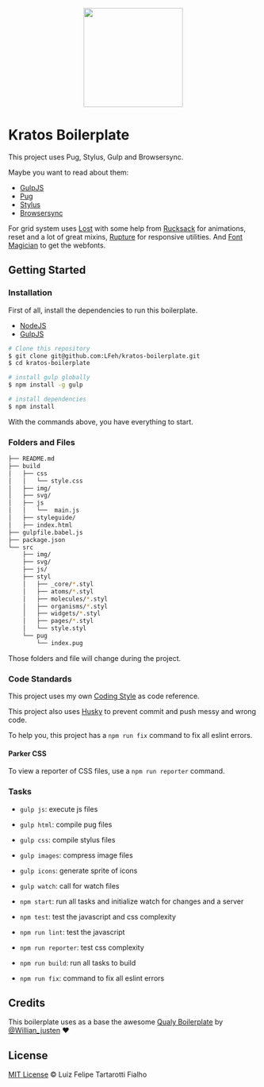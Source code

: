 <p align="center">
  <img src="https://cloud.githubusercontent.com/assets/3603793/14390922/a999424c-fd8f-11e5-8fbb-ab908a1d4740.png" width="200">
</p>

# Kratos Boilerplate

This project uses Pug, Stylus, Gulp and Browsersync.

Maybe you want to read about them:
- [GulpJS](http://gulpjs.com/)
- [Pug](https://github.com/pugjs/pug)
- [Stylus](http://learnboost.github.io/stylus/)
- [Browsersync](https://www.browsersync.io/)

For grid system uses [Lost](https://github.com/peterramsing/lost) with some help from [Rucksack](http://simplaio.github.io/rucksack/) for animations, reset and a lot of great mixins, [Rupture](https://github.com/jenius/rupture) for responsive utilities. And [Font Magician](https://github.com/jonathantneal/postcss-font-magician/) to get the webfonts.


## Getting Started

### Installation

First of all, install the dependencies to run this boilerplate.

- [NodeJS](http://nodejs.org/)
- [GulpJS](http://gulpjs.com/)


```sh
# Clone this repository
$ git clone git@github.com:LFeh/kratos-boilerplate.git
$ cd kratos-boilerplate

# install gulp globally
$ npm install -g gulp

# install dependencies
$ npm install

```

With the commands above, you have everything to start.

### Folders and Files

```sh
├── README.md
├── build
│   ├── css
│   │   └── style.css
│   ├── img/
│   ├── svg/
│   ├── js
│   │   └──  main.js
│   ├── styleguide/
│   ├── index.html
├── gulpfile.babel.js
├── package.json
└── src
    ├── img/
    ├── svg/
    ├── js/
    ├── styl
    │   ├── _core/*.styl
    │   ├── atoms/*.styl
    │   ├── molecules/*.styl
    │   ├── organisms/*.styl
    │   ├── widgets/*.styl
    │   ├── pages/*.styl
    │   └── style.styl
    └── pug
        └── index.pug
```

Those folders and file will change during the project.


### Code Standards

This project uses my own [Coding Style](https://github.com/LFeh/coding-style) as code reference.

This project also uses [Husky](https://github.com/typicode/husky) to prevent commit and push messy and wrong code.

To help you, this project has a `npm run fix` command to fix all eslint errors.


#### Parker CSS

To view a reporter of CSS files, use a `npm run reporter` command.


### Tasks
 
- `gulp js`: execute js files
- `gulp html`: compile pug files
- `gulp css`: compile stylus files
- `gulp images`: compress image files
- `gulp icons`: generate sprite of icons 
- `gulp watch`: call for watch files

- `npm start`: run all tasks and initialize watch for changes and a server
- `npm test`: test the javascript and css complexity
- `npm run lint`: test the javascript
- `npm run reporter`: test css complexity
- `npm run build`: run all tasks to build
- `npm run fix`: command to fix all eslint errors


## Credits

This boilerplate uses as a base the awesome [Qualy Boilerplate](https://github.com/Qualy-org/qualy) by [@Willian_justen](https://twitter.com/Willian_justen) :heart:


## License

[MIT License](http://felipefialho.mit-license.org/) © Luiz Felipe Tartarotti Fialho
